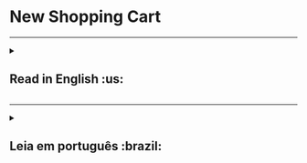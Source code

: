 <h1>New Shopping Cart</h1>

***

<details>
<summary><h2>Read in English :us:</h2></summary><br />
<h3><a href="https://celso-rodrigo.github.io/whatToDo/">Take a look at the project!</a></h3>

<h2>About</h2>
<p>This project is a redesign of <a href="https://github.com/celso-rodrigo/shopping-cart">Shopping Car</a>. Now made with React, this project has more functionality than the old one developed only with JavaScript, HTML, and CSS.</p>
<p>New Shopping Cart is an e-commerce application developed with the help of <a href="https://developers.mercadolivre.com.br/pt_br/itens-e-buscas">Mercado Livre API</a>. In it you can search for products, add or remove them from your cart, and complete the purchase by choosing the desired payment method.</p>
<br/>
  
<br/>

<h2>Installation guide</h2> 
<ol>
  <li>
    <p>Clone the repository</p>
    <pre>git clone git@github.com:celso-rodrigo/new-shopping-cart.git</pre>
  </li>
  <li>
    <p>Open the repository folder</p>
  </li>
  <li>
    <p>Install NPM packages</p>
    <pre>npm install</pre>
  </li>
  <li>
    <p>Start the project</p>
    <pre>npm start</pre>
  </li>
</ol>
</details>

***

<details>
<summary><h2>Leia em português :brazil:</h2></summary><br />
<h3><a href="https://celso-rodrigo.github.io/newshoppingcart/">Dê uma olhada no projeto!</a></h3>

<h2>Sobre</h2>
<p>Este projeto é uma redesign do projeto <a href="https://github.com/celso-rodrigo/shopping-cart">Shopping Car</a>. Agora feito com React esse projeto possuí mais funcionalidades do que o antigo desenvolvido apenas com JavaScript, HTML e CSS.</p>
<p>New Shopping Cart é uma aplicação de e-commerce desenvolvido com auxílio da <a href="https://developers.mercadolivre.com.br/pt_br/itens-e-buscas">API do mercado livre</a>. Nele você pode buscar por produtos, adicionar ou remover eles ao seu carrinho e finalizar a compra escolhendo o método de pagamento desejado.</p>
<br/>
  
<br/>

<h2>Guia de instalação</h2> 
<ol>
  <li>
    <p>Clone o repositório</p>
    <pre>git clone git@github.com:celso-rodrigo/new-shopping-cart.git</pre>
  </li>
  <li>
    <p>Abra a pasta do repositório</p>
  </li>
  <li>
    <p>Instale as dependências</p>
    <pre>npm install</pre>
  </li>
  <li>
    <p>Inicie o projeto</p>
    <pre>npm start</pre>
  </li>
</ol>
</details>